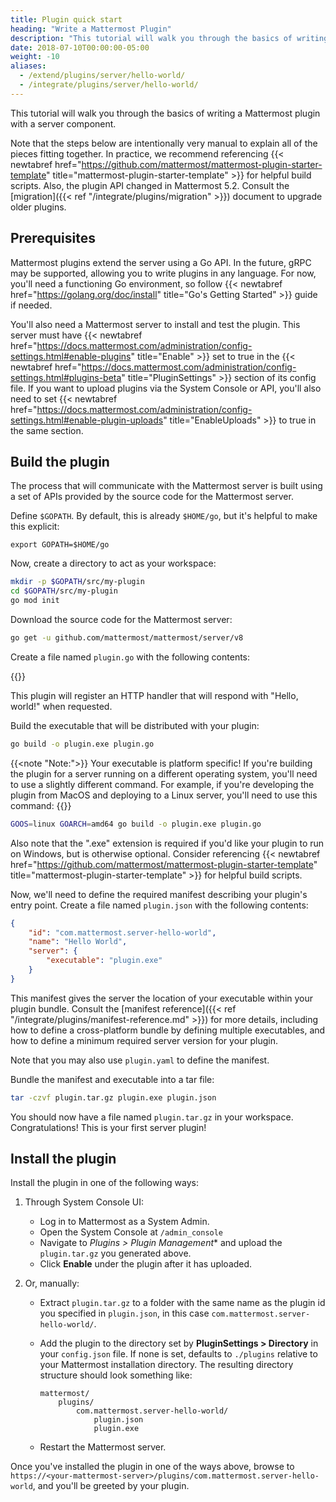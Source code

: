 ```yaml
---
title: Plugin quick start
heading: "Write a Mattermost Plugin"
description: "This tutorial will walk you through the basics of writing a Mattermost plugin with a server component."
date: 2018-07-10T00:00:00-05:00
weight: -10
aliases:
  - /extend/plugins/server/hello-world/
  - /integrate/plugins/server/hello-world/
---
```


This tutorial will walk you through the basics of writing a Mattermost plugin with a server component.

Note that the steps below are intentionally very manual to explain all of the pieces fitting together. In practice, we recommend referencing {{< newtabref href="https://github.com/mattermost/mattermost-plugin-starter-template" title="mattermost-plugin-starter-template" >}} for helpful build scripts. Also, the plugin API changed in Mattermost 5.2. Consult the [migration]({{< ref "/integrate/plugins/migration" >}}) document to upgrade older plugins.

## Prerequisites

Mattermost plugins extend the server using a Go API. In the future, gRPC may be supported, allowing you to write plugins in any language. For now, you'll need a functioning Go environment, so follow {{< newtabref href="https://golang.org/doc/install" title="Go's Getting Started" >}} guide if needed.

You'll also need a Mattermost server to install and test the plugin. This server must have {{< newtabref href="https://docs.mattermost.com/administration/config-settings.html#enable-plugins" title="Enable" >}} set to true in the {{< newtabref href="https://docs.mattermost.com/administration/config-settings.html#plugins-beta" title="PluginSettings" >}} section of its config file. If you want to upload plugins via the System Console or API, you'll also need to set {{< newtabref href="https://docs.mattermost.com/administration/config-settings.html#enable-plugin-uploads" title="EnableUploads" >}} to true in the same section.

## Build the plugin

The process that will communicate with the Mattermost server is built using a set of APIs provided by the source code for the Mattermost server.

Define `$GOPATH`. By default, this is already `$HOME/go`, but it's helpful to make this explicit:
```shell
export GOPATH=$HOME/go
```

Now, create a directory to act as your workspace:

```bash
mkdir -p $GOPATH/src/my-plugin
cd $GOPATH/src/my-plugin
go mod init
```

Download the source code for the Mattermost server:

```bash
go get -u github.com/mattermost/mattermost/server/v8
```

Create a file named `plugin.go` with the following contents:

{{<plugingoexamplecode name="_helloWorld">}}

This plugin will register an HTTP handler that will respond with "Hello, world!" when requested.

Build the executable that will be distributed with your plugin:

```bash
go build -o plugin.exe plugin.go
```

{{<note "Note:">}}
Your executable is platform specific! If you're building the plugin for a server running on a different operating system, you'll need to use a slightly different command. For example, if you're developing the plugin from MacOS and deploying to a Linux server, you'll need to use this command:
{{</note>}}

```bash
GOOS=linux GOARCH=amd64 go build -o plugin.exe plugin.go
```

Also note that the ".exe" extension is required if you'd like your plugin to run on Windows, but is otherwise optional. Consider referencing {{< newtabref href="https://github.com/mattermost/mattermost-plugin-starter-template" title="mattermost-plugin-starter-template" >}} for helpful build scripts.

Now, we'll need to define the required manifest describing your plugin's entry point. Create a file named `plugin.json` with the following contents:

```json
{
    "id": "com.mattermost.server-hello-world",
    "name": "Hello World",
    "server": {
        "executable": "plugin.exe"
    }
}
```

This manifest gives the server the location of your executable within your plugin bundle. Consult the [manifest reference]({{< ref "/integrate/plugins/manifest-reference.md" >}}) for more details, including how to define a cross-platform bundle by defining multiple executables, and how to define a minimum required server version for your plugin.

Note that you may also use `plugin.yaml` to define the manifest.

Bundle the manifest and executable into a tar file:

```bash
tar -czvf plugin.tar.gz plugin.exe plugin.json
```

You should now have a file named `plugin.tar.gz` in your workspace. Congratulations! This is your first server plugin!

## Install the plugin

Install the plugin in one of the following ways:

1) Through System Console UI:

    - Log in to Mattermost as a System Admin.
    - Open the System Console at `/admin_console`
    - Navigate to *Plugins > Plugin Management** and upload the `plugin.tar.gz` you generated above.
    - Click **Enable** under the plugin after it has uploaded.

2) Or, manually:

    - Extract `plugin.tar.gz` to a folder with the same name as the plugin id you specified in ``plugin.json``, in this case `com.mattermost.server-hello-world/`.
    - Add the plugin to the directory set by **PluginSettings > Directory** in your ``config.json`` file. If none is set, defaults to `./plugins` relative to your Mattermost installation directory. The resulting directory structure should look something like:

      ```
      mattermost/
          plugins/
              com.mattermost.server-hello-world/
                  plugin.json
                  plugin.exe
      ```
    - Restart the Mattermost server.

Once you've installed the plugin in one of the ways above, browse to `https://<your-mattermost-server>/plugins/com.mattermost.server-hello-world`, and you'll be greeted by your plugin.
